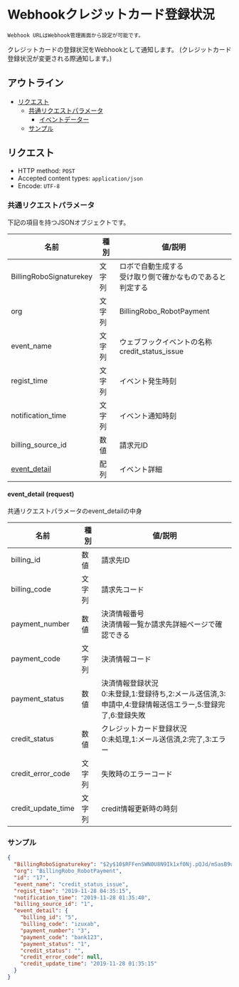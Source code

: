 # Webhookクレジットカード登録状況

`Webhook URLはWebhook管理画面から設定が可能です。`

クレジットカードの登録状況をWebhookとして通知します。
(クレジットカード登録状況が変更される際通知します。)

## アウトライン

- [リクエスト](#リクエスト)
  - [共通リクエストパラメータ](#共通リクエストパラメータ)
    - [イベントデーター](#イベントデーター)
  - [サンプル](#サンプル)

## リクエスト
- HTTP method: `POST`
- Accepted content types: `application/json`
- Encode: `UTF-8`

### 共通リクエストパラメータ

下記の項目を持つJSONオブジェクトです。

| 名前                                 | 種別   | 値/説明                                      |
|------------------------------------- | ------ | --------------------------------------------- |
| BillingRoboSignaturekey              | 文字列 | ロボで自動生成する <br> 受け取り側で確かなものであると判定する |
| org                                  | 文字列 | BillingRobo_RobotPayment                     |
| event_name                           | 文字列 | ウェブフックイベントの名称 <br> credit_status_issue |
| regist_time                          | 文字列 | イベント発生時刻                             |
| notification_time                    | 文字列 | イベント通知時刻                             |
| billing_source_id                    | 数値   | 請求元ID                                     |
| [event_detail](#event_detail-request)                         | 配列   | イベント詳細                                 |


#### event_detail (request)

共通リクエストパラメータのevent_detailの中身

| 名前                  | 種別 |  値/説明                                      |
| --------------------- | ---- | --------------------------------------------- |
| billing_id            | 数値 | 請求先ID                                      |
| billing_code          | 文字列 | 請求先コード                                  |
| payment_number        | 数値 | 決済情報番号 <br> 決済情報一覧か請求先詳細ページで確認できる |
| payment_code          | 文字列 | 決済情報コード                                |
| payment_status        | 数値 | 決済情報登録状況 <br> 0:未登録,1:登録待ち,2:メール送信済,3:申請中,4:登録情報送信エラー,5:登録完了,6:登録失敗 |
| credit_status         | 数値 | クレジットカード登録状況 <br> 0:未処理,1:メール送信済,2:完了,3:エラー |
| credit_error_code     | 文字列 | 失敗時のエラーコード |
| credit_update_time    | 文字列 | credit情報更新時の時刻 |

### サンプル
```json
{
  "BillingRoboSignaturekey": "$2y$10$RFFenSWN0U8N9Ik1xf0Nj.pQJd/mSasB9ucofm1qTdYeTc8Ag9OLC",
  "org": "BillingRobo_RobotPayment",
  "id": "17",
  "event_name": "credit_status_issue",
  "regist_time": "2019-11-28 04:35:15",
  "notification_time": "2019-11-28 01:35:40",
  "billing_source_id": "1",
  "event_detail": {
    "billing_id": "5",
    "billing_code": "izuxab",
    "payment_number": "3",
    "payment_code": "bank123",
    "payment_status": "1",
    "credit_status": "",
    "credit_error_code": null,
    "credit_update_time": "2019-11-28 01:35:15"
  }
}
```
